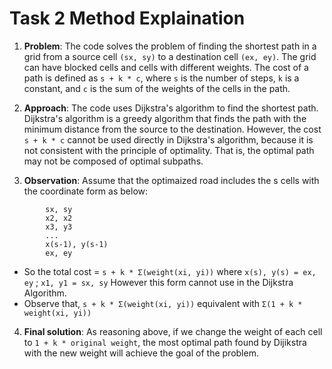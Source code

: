 # Task 2 Method Explaination

1. **Problem**: The code solves the problem of finding the shortest path in a grid from a source cell `(sx, sy)` to a destination cell `(ex, ey)`. The grid can have blocked cells and cells with different weights. The cost of a path is defined as `s + k * c`, where `s` is the number of steps, `k` is a constant, and `c` is the sum of the weights of the cells in the path.

2. **Approach**: The code uses Dijkstra's algorithm to find the shortest path. Dijkstra's algorithm is a greedy algorithm that finds the path with the minimum distance from the source to the destination. However, the cost `s + k * c` cannot be used directly in Dijkstra's algorithm, because it is not consistent with the principle of optimality. That is, the optimal path may not be composed of optimal subpaths.

3. **Observation**: Assume that the optimaized road includes the s cells with the coordinate form as below:
```
        sx, sy
        x2, x2
        x3, y3
        ...
        x(s-1), y(s-1)
        ex, ey
```

- So the total cost = `s + k * Σ(weight(xi, yi))` where `x(s), y(s) = ex, ey` ; `x1, y1 = sx, sy`
However this form cannot use in the Dijkstra Algorithm.
- Observe that, `s + k * Σ(weight(xi, yi))` equivalent with `Σ(1 + k * weight(xi, yi))` 
4. **Final solution**: As reasoning above, if we change the weight of each cell to `1 + k * original weight`, the most optimal path found by Dijikstra with the new weight will achieve the goal of the problem.
